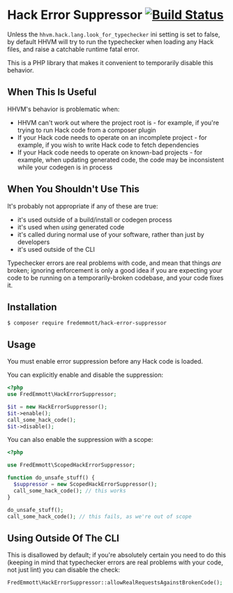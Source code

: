 Hack Error Suppressor [![Build Status](https://travis-ci.org/fredemmott/hack-error-suppressor.svg?branch=master)](https://travis-ci.org/fredemmott/hack-error-suppressor)
=====================

Unless the `hhvm.hack.lang.look_for_typechecker` ini setting is set to false,
by default HHVM will try to run the typechecker when loading any Hack files,
and raise a catchable runtime fatal error.

This is a PHP library that makes it convenient to temporarily disable this
behavior.

When This Is Useful
-------------------

HHVM's behavior is problematic when:

 - HHVM can't work out where the project root is - for example, if you're trying
   to run Hack code from a composer plugin
 - If your Hack code needs to operate on an incomplete project - for example, if
   you wish to write Hack code to fetch dependencies
 - If your Hack code needs to operate on known-bad projects - for example,
   when updating generated code, the code may be inconsistent while your
   codegen is in process

When You Shouldn't Use This
---------------------------

It's probably not appropriate if any of these are true:
 - it's used outside of a build/install or codegen process
 - it's used when *using* generated code
 - it's called during normal use of your software, rather than just by
   developers
 - it's used outside of the CLI

Typechecker errors are real problems with code, and mean that things *are*
broken; ignoring enforcement is only a good idea if you are expecting your code
to be running on a temporarily-broken codebase, and your code fixes it.

Installation
------------

```
$ composer require fredemmott/hack-error-suppressor
```

Usage
-----

You must enable error suppression before any Hack code is loaded.

You can explicitly enable and disable the suppression:

```PHP
<?php
use FredEmmott\HackErrorSuppressor;

$it = new HackErrorSuppressor();
$it->enable();
call_some_hack_code();
$it->disable();
```

You can also enable the suppression with a scope:

```PHP
<?php

use FredEmmott\ScopedHackErrorSuppressor;

function do_unsafe_stuff() {
  $suppressor = new ScopedHackErrorSuppressor();
  call_some_hack_code(); // this works
}

do_unsafe_stuff();
call_some_hack_code(); // this fails, as we're out of scope
```

Using Outside Of The CLI
------------------------

This is disallowed by default; if you're absolutely certain you need to do this
(keeping in mind that typechecker errors are real problems with your code, not
just lint) you can disable the check:

```PHP
FredEmmott\HackErrorSuppressor::allowRealRequestsAgainstBrokenCode();
```
